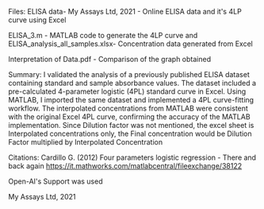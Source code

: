 Files: 
ELISA data- My Assays Ltd, 2021 - Online ELISA data and it's 4LP curve using Excel

ELISA_3.m - MATLAB code to generate the 4LP curve and ELISA_analysis_all_samples.xlsx- Concentration data generated from Excel

Interpretation of Data.pdf - Comparison of the graph obtained

Summary:
I validated the analysis of a previously published ELISA dataset containing standard and sample absorbance values. The dataset included a pre-calculated 4-parameter logistic (4PL) standard curve in Excel. Using MATLAB, I imported the same dataset and implemented a 4PL curve-fitting workflow. The interpolated concentrations from MATLAB were consistent with the original Excel 4PL curve, confirming the accuracy of the MATLAB implementation. Since Dilution factor was not mentioned, the excel sheet is Interpolated concentrations only, the Final concentration would be Dilution Factor multiplied by Interpolated Concentration

Citations:
Cardillo G. (2012) Four parameters logistic regression - There and back again https://it.mathworks.com/matlabcentral/fileexchange/38122

Open-AI's Support was used

My Assays Ltd, 2021


